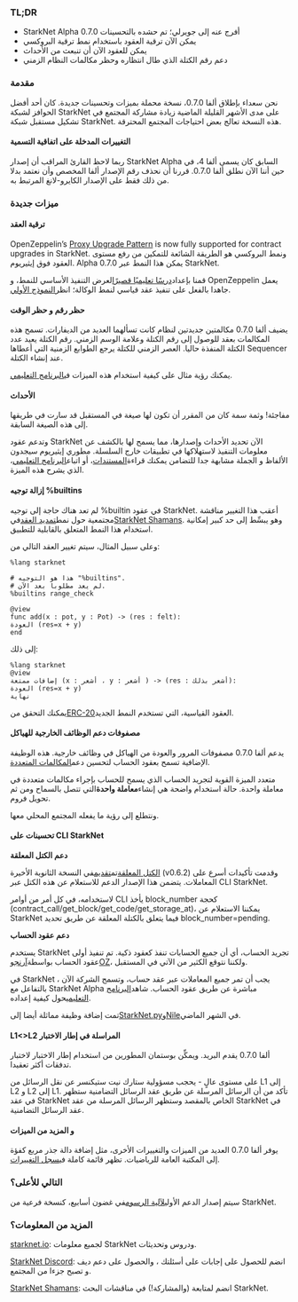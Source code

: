 ### TL;DR

* StarkNet Alpha 0.7.0 أفرج عنه إلى جويرلي؛ تم حشده بالتحسينات
* يمكن الآن ترقية العقود باستخدام نمط ترقية البروكسي
* يمكن للعقود الآن أن تنبعث من الأحداث
* دعم رقم الكتلة الذي طال انتظاره وحظر مكالمات النظام الزمني

### مقدمة

نحن سعداء بإطلاق ألفا 0.7.0، نسخة محملة بميزات وتحسينات جديدة. كان أحد أفضل الحوافز لشبكة StarkNet على مدى الأشهر القليلة الماضية زيادة مشاركة المجتمع في تشكيل مستقبل شبكة StarkNet. هذه النسخة تعالج بعض احتياجات المجتمع المحترقة.

#### التغييرات المدخلة على اتفاقية التسمية

ربما لاحظ القارئ المراقب أن إصدار StarkNet Alpha السابق كان يسمى ألفا 4، في حين أننا الآن نطلق ألفا 0.7.0. قررنا أن نحذف رقم الإصدار ألفا المخصص وأن نعتمد بدلا من ذلك فقط على الإصدار الكايرو-لانغ المرتبط به.

### ميزات جديدة

#### ترقية العقد

OpenZeppelin’s [Proxy Upgrade Pattern](https://docs.openzeppelin.com/upgrades-plugins/1.x/proxies) is now fully supported for contract upgrades in StarkNet. ونمط البروكسي هو الطريقة الشائعة للتمكين من رفع مستوى العقود فوق إيثيريوم. Alpha 0.7.0 يمكن هذا النمط عبر StarkNet.

قمنا بإعداد[درسًا تعليميًا قصيرًا](https://starknet.io/docs/hello_starknet/default_entrypoint.html)لعرض التنفيذ الأساسي للنمط، و OpenZeppelin يعمل جاهدا بالفعل على تنفيذ عقد قياسي لنمط الوكالة؛ انظر[النموذج الأولي](https://github.com/OpenZeppelin/cairo-contracts/pull/129).

#### حظر رقم و حظر الوقت

يضيف ألفا 0.7.0 مكالمتين جديدتين لنظام كانت تسألهما العديد من الديفارات. تسمح هذه المكالمات بعقد للوصول إلى رقم الكتلة وعلامة الوسم الزمني. رقم الكتلة يعيد عدد الكتلة المنفذة حاليا. العصر الزمني للكتلة يرجع الطوابع الزمنية التي أعطاها Sequencer عند إنشاء الكتلة.

يمكنك رؤية مثال على كيفية استخدام هذه الميزات في[البرنامج التعليمي](https://starknet.io/docs/hello_starknet/more_features.html#block-number-and-timestamp).

#### الأحداث

مفاجئة! وثمة سمة كان من المقرر أن تكون لها صيغة في المستقبل قد سارت في طريقها إلى هذه الصيغة السابقة.

وتدعم عقود StarkNet الآن تحديد الأحداث وإصدارها، مما يسمح لها بالكشف عن معلومات التنفيذ لاستهلاكها في تطبيقات خارج السلسلة. مطوري إيثيريوم سيجدون الألفاظ و الجملة مشابهة جدا للتضامن يمكنك قراءة[المستندات](https://starknet.io/documentation/events/)، أو اتباع[البرنامج التعليمي](https://starknet.io/docs/hello_starknet/events.html)، الذي يشرح هذه الميزة.

#### إزالة توجيه %builtins

لم تعد هناك حاجة إلى توجيه %builtin في عقود StarkNet. أعقب هذا التغيير مناقشة مجتمعية حول نمط[تمديد العقد](https://community.starknet.io/t/contract-extensibility-pattern/210)في[StarkNet Shamans](https://community.starknet.io/). وهو يبسِّط إلى حد كبير إمكانية استخدام هذا النمط المتعلق بالقابلية للتطبيق.

وعلى سبيل المثال، سيتم تغيير العقد التالي من:

```
%lang starknet

# هذا هو التوجيه "%builtins".
# لم يعد مطلوبا بعد الآن.
%builtins range_check

@view
func add(x : pot, y : Pot) -> (res : felt):
العودة (res=x + y)
end
```

إلى ذلك:

```
%lang starknet
@view
إضافات ممتعة (x : أشعر ، y : أشعر ) -> (res : أشعر بذلك):
العودة (res=x + y)
نهاية
```

يمكنك التحقق من[ERC-20](https://github.com/OpenZeppelin/cairo-contracts/tree/main/contracts/token)العقود القياسية، التي تستخدم النمط الجديد.

#### مصفوفات دعم الوظائف الخارجية للهياكل

يدعم ألفا 0.7.0 مصفوفات المرور والعودة من الهياكل في وظائف خارجية. هذه الوظيفة الإضافية تسمح بعقود الحساب لتحسين دعم[المكالمات المتعددة](https://github.com/OpenZeppelin/cairo-contracts/pull/73#discussion_r753535751).

متعدد الميزة القوية لتجريد الحساب الذي يسمح للحساب بإجراء مكالمات متعددة في معاملة واحدة. حالة استخدام واضحة هي إنشاء**معاملة واحدة**التي تتصل بالسماح ومن ثم تحويل فروم.

ونتطلع إلى رؤية ما يفعله المجتمع المحلي معها.

#### تحسينات على CLI StarkNet

**دعم الكتل المعلقة**

[الكتل المعلقة](https://starknet.io/documentation/block-structure-and-hash/#pending_block)تم[تقديم](https://community.starknet.io/t/cairo-v0-6-2-api-change-pending-block/195)في النسخة الثانوية الأخيرة (v0.6.2) وقدمت تأكيدات أسرع على المعاملات. يتضمن هذا الإصدار الدعم للاستعلام عن هذه الكتل عبر CLI StarkNet.

لاستخدامه، في كل أمر من أوامر CLI يأخذ block_number كحجة (contract_call/get_block/get_code/get_storage_at)، يمكننا الاستعلام عن StarkNet فيما يتعلق بالكتلة المعلقة عن طريق تحديد block_number=pending.

**دعم عقود الحساب**

يستخدم StarkNet تجريد الحساب، أي أن جميع الحسابات تنفذ كعقود ذكية. تم تنفيذ أولى عقود الحساب بواسطة[آرنج](https://github.com/argentlabs/argent-contracts-starknet)و[OZ](https://github.com/OpenZeppelin/cairo-contracts/blob/main/contracts/Account.cairo)، ولكننا نتوقع الكثير من الآتي في المستقبل.

في StarkNet ، يجب أن تمر جميع المعاملات عبر عقد حساب، وتسمح الشركة الآن بالتفاعل مع StarkNet Alpha مباشرة عن طريق عقود الحساب. شاهد[البرنامج التعليمي](https://starknet.io/docs/hello_starknet/account_setup.html#setting-up-a-starknet-account)حول كيفية إعداده.

تمت إضافة وظيفة مماثلة أيضا إلى[StarkNet.py](https://github.com/software-mansion/starknet.py/)و[Nile](https://github.com/OpenZeppelin/nile)في الشهر الماضي.

#### L1<>L2 المراسلة في إطار الاختبار

ألفا 0.7.0 يقدم البريد. ويمكِّن بوستمان المطورين من استخدام إطار الاختبار لاختبار تدفقات أكثر تعقيدا.

على مستوى عالٍ - يحجب مسؤولية ستارك نيت ستيكنسر عن نقل الرسائل من L1 إلى L2 و L2 إلى L1. تأكد من أن الرسائل المرسلة عن طريق عقد الرسائل التضامنية ستظهر في عقد StarkNet الخاص بالمقصد وستظهر الرسائل المرسلة من عقد StarkNet في عقد الرسائل التضامنية.

#### و المزيد من الميزات

يوفر ألفا 0.7.0 العديد من الميزات والتغييرات الأخرى، مثل إضافة دالة جذر مربع كفؤة إلى المكتبة العامة للرياضيات. تظهر قائمة كاملة في[سجل التغييرات](https://github.com/starkware-libs/cairo-lang/releases/tag/v0.7.0).

### التالي للأعلى؟

سيتم إصدار الدعم الأولي[لآلية الرسوم](https://community.starknet.io/t/fees-in-starknet-alpha/286/29)في غضون أسابيع، كنسخة فرعية من StarkNet.

### المزيد من المعلومات؟

[starknet.io](https://starknet.io/): لجميع معلومات StarkNet ودروس وتحديثات.

[StarkNet Discord](https://discord.gg/uJ9HZTUk2Y): انضم للحصول على إجابات على أسئلتك ، والحصول على دعم ديف و تصبح جزءا من المجتمع.

[StarkNet Shamans](https://community.starknet.io/): انضم لمتابعة (والمشاركة!) في مناقشات البحث StarkNet.